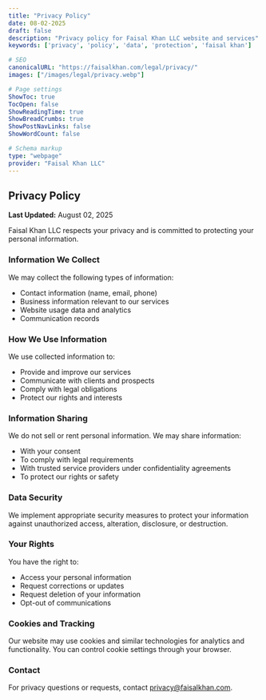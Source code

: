 ```yaml
---
title: "Privacy Policy"
date: 08-02-2025
draft: false
description: "Privacy policy for Faisal Khan LLC website and services"
keywords: ['privacy', 'policy', 'data', 'protection', 'faisal khan']

# SEO
canonicalURL: "https://faisalkhan.com/legal/privacy/"
images: ["/images/legal/privacy.webp"]

# Page settings
ShowToc: true
TocOpen: false
ShowReadingTime: true
ShowBreadCrumbs: true
ShowPostNavLinks: false
ShowWordCount: false

# Schema markup
type: "webpage"
provider: "Faisal Khan LLC"
---
```


## Privacy Policy

**Last Updated:** August 02, 2025

Faisal Khan LLC respects your privacy and is committed to protecting your personal information.

### Information We Collect

We may collect the following types of information:
- Contact information (name, email, phone)
- Business information relevant to our services
- Website usage data and analytics
- Communication records

### How We Use Information

We use collected information to:
- Provide and improve our services
- Communicate with clients and prospects
- Comply with legal obligations
- Protect our rights and interests

### Information Sharing

We do not sell or rent personal information. We may share information:
- With your consent
- To comply with legal requirements
- With trusted service providers under confidentiality agreements
- To protect our rights or safety

### Data Security

We implement appropriate security measures to protect your information against unauthorized access, alteration, disclosure, or destruction.

### Your Rights

You have the right to:
- Access your personal information
- Request corrections or updates
- Request deletion of your information
- Opt-out of communications

### Cookies and Tracking

Our website may use cookies and similar technologies for analytics and functionality. You can control cookie settings through your browser.

### Contact

For privacy questions or requests, contact [privacy@faisalkhan.com](mailto:privacy@faisalkhan.com).
